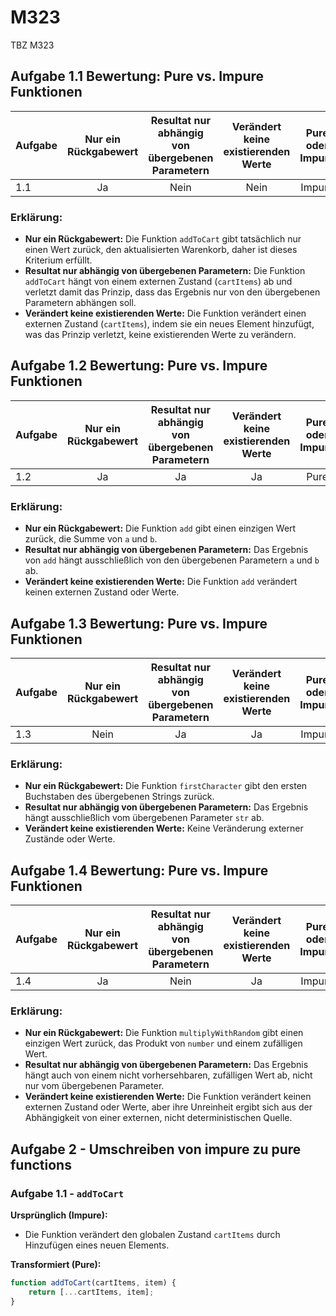 # M323
TBZ M323


## Aufgabe 1.1 Bewertung: Pure vs. Impure Funktionen

| Aufgabe | Nur ein Rückgabewert | Resultat nur abhängig von übergebenen Parametern | Verändert keine existierenden Werte | Pure oder Impure |
|---------|:--------------------:|:------------------------------------------------:|:-----------------------------------:|:----------------:|
| 1.1     | Ja                   | Nein                                             | Nein                                | Impure           |

### Erklärung:
- **Nur ein Rückgabewert:** Die Funktion `addToCart` gibt tatsächlich nur einen Wert zurück, den aktualisierten Warenkorb, daher ist dieses Kriterium erfüllt.
- **Resultat nur abhängig von übergebenen Parametern:** Die Funktion `addToCart` hängt von einem externen Zustand (`cartItems`) ab und verletzt damit das Prinzip, dass das Ergebnis nur von den übergebenen Parametern abhängen soll.
- **Verändert keine existierenden Werte:** Die Funktion verändert einen externen Zustand (`cartItems`), indem sie ein neues Element hinzufügt, was das Prinzip verletzt, keine existierenden Werte zu verändern.


## Aufgabe 1.2 Bewertung: Pure vs. Impure Funktionen

| Aufgabe | Nur ein Rückgabewert | Resultat nur abhängig von übergebenen Parametern | Verändert keine existierenden Werte | Pure oder Impure |
|---------|:--------------------:|:------------------------------------------------:|:-----------------------------------:|:----------------:|
| 1.2     | Ja                   | Ja                                               | Ja                                  | Pure             |

### Erklärung:
- **Nur ein Rückgabewert:** Die Funktion `add` gibt einen einzigen Wert zurück, die Summe von `a` und `b`.
- **Resultat nur abhängig von übergebenen Parametern:** Das Ergebnis von `add` hängt ausschließlich von den übergebenen Parametern `a` und `b` ab.
- **Verändert keine existierenden Werte:** Die Funktion `add` verändert keinen externen Zustand oder Werte.

## Aufgabe 1.3 Bewertung: Pure vs. Impure Funktionen

| Aufgabe | Nur ein Rückgabewert | Resultat nur abhängig von übergebenen Parametern | Verändert keine existierenden Werte | Pure oder Impure |
|---------|:--------------------:|:------------------------------------------------:|:-----------------------------------:|:----------------:|
| 1.3     | Nein                   | Ja                                               | Ja                                  | Impure             |

### Erklärung:
- **Nur ein Rückgabewert:** Die Funktion `firstCharacter` gibt den ersten Buchstaben des übergebenen Strings zurück.
- **Resultat nur abhängig von übergebenen Parametern:** Das Ergebnis hängt ausschließlich vom übergebenen Parameter `str` ab.
- **Verändert keine existierenden Werte:** Keine Veränderung externer Zustände oder Werte.

## Aufgabe 1.4 Bewertung: Pure vs. Impure Funktionen

| Aufgabe | Nur ein Rückgabewert | Resultat nur abhängig von übergebenen Parametern | Verändert keine existierenden Werte | Pure oder Impure |
|---------|:--------------------:|:------------------------------------------------:|:-----------------------------------:|:----------------:|
| 1.4     | Ja                   | Nein                                             | Ja                                  | Impure           |

### Erklärung:
- **Nur ein Rückgabewert:** Die Funktion `multiplyWithRandom` gibt einen einzigen Wert zurück, das Produkt von `number` und einem zufälligen Wert.
- **Resultat nur abhängig von übergebenen Parametern:** Das Ergebnis hängt auch von einem nicht vorhersehbaren, zufälligen Wert ab, nicht nur vom übergebenen Parameter.
- **Verändert keine existierenden Werte:** Die Funktion verändert keinen externen Zustand oder Werte, aber ihre Unreinheit ergibt sich aus der Abhängigkeit von einer externen, nicht deterministischen Quelle.


## Aufgabe 2 - Umschreiben von impure zu pure functions

### Aufgabe 1.1 - `addToCart`

**Ursprünglich (Impure):**
- Die Funktion verändert den globalen Zustand `cartItems` durch Hinzufügen eines neuen Elements.

**Transformiert (Pure):**
```javascript
function addToCart(cartItems, item) {
    return [...cartItems, item];
}
